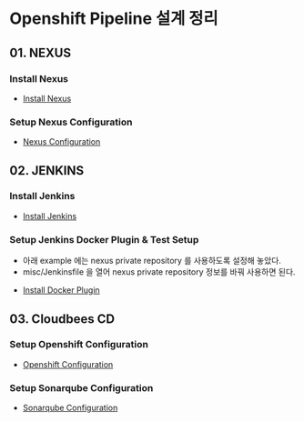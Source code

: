 # Openshift Pipeline 설계 정리 


## 01. NEXUS

### Install Nexus 
* [Install Nexus](https://github.com/kin3303/DDI_OPENSHIFT/tree/testEnv/nexus)

### Setup Nexus Configuration
* [Nexus Configuration](https://github.com/kin3303/DDI_OPENSHIFT/blob/testEnv/conf/README-Openshift%20%EC%99%B8%EB%B6%80%20Registry%20(Nexus)%20%EC%97%B0%EA%B2%B0.md)


## 02. JENKINS

### Install Jenkins
* [Install Jenkins](https://github.com/kin3303/DDI_OPENSHIFT/tree/testEnv/jenkins)

### Setup Jenkins Docker Plugin & Test Setup
- 아래 example 에는 nexus private repository 를 사용하도록 설정해 놓았다.
- misc/Jenkinsfile 을 열어 nexus private repository 정보를 바꿔 사용하면 된다.
* [Install Docker Plugin](https://github.com/kin3303/nodejs-ex/tree/master/misc)


## 03. Cloudbees CD

### Setup Openshift Configuration
* [Openshift Configuration](https://github.com/kin3303/DDI_OPENSHIFT/blob/testEnv/conf/README-CB-Openshift%20%ED%94%8C%EB%9F%AC%EA%B7%B8%EC%9D%B8%20Configuration%20%EC%83%9D%EC%84%B1%EB%B0%A9%EB%B2%95.md)

### Setup Sonarqube Configuration
* [Sonarqube Configuration](https://github.com/kin3303/DDI_OPENSHIFT/blob/testEnv/conf/README-SonarQube%20Plugin%20%EC%84%A4%EC%A0%95.md)
